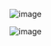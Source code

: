 ![image](https://github.com/user-attachments/assets/00478bea-003c-4250-9693-6ab5ad7f4388)

![image](https://github.com/user-attachments/assets/cdf03d25-7338-47ee-a943-60e5143d3084)
